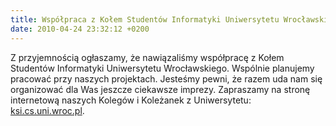 ```yaml
---
title: Współpraca z Kołem Studentów Informatyki Uniwersytetu Wrocławskiego
date: 2010-04-24 23:32:12 +0200
---
```

Z przyjemnością ogłaszamy, że nawiązaliśmy współpracę z Kołem Studentów Informatyki Uniwersytetu Wrocławskiego. Wspólnie planujemy pracować przy naszych projektach. Jesteśmy pewni, że razem uda nam się organizować dla Was jeszcze ciekawsze imprezy. Zapraszamy na stronę internetową naszych Kolegów i Koleżanek z Uniwersytetu: [ksi.cs.uni.wroc.pl](http://ksi.cs.uni.wroc.pl/).

